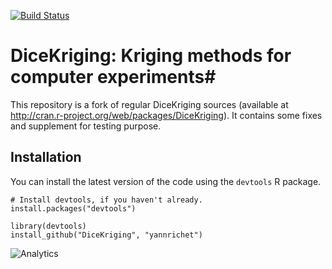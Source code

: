 [![Build Status](https://travis-ci.org/IRSN/DiceKriging.png)](https://travis-ci.org/IRSN/DiceKriging)

# DiceKriging: Kriging methods for computer experiments#

This repository is a fork of regular DiceKriging sources (available at http://cran.r-project.org/web/packages/DiceKriging).
It contains some fixes and supplement for testing purpose.

Installation
------------

You can install the latest version of the code using the `devtools` R package.

```
# Install devtools, if you haven't already.
install.packages("devtools")

library(devtools)
install_github("DiceKriging", "yannrichet")
```

![Analytics](https://ga-beacon.appspot.com/UA-109580-20/DiceKriging)
